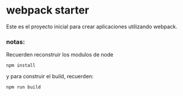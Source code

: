 # webpack starter

Este es el proyecto inicial para crear aplicaciones utilizando webpack.

### notas:
Recuerden reconstruir los modulos de node
```
npm install
```
y para construir el build, recuerden:
```
npm run build
```